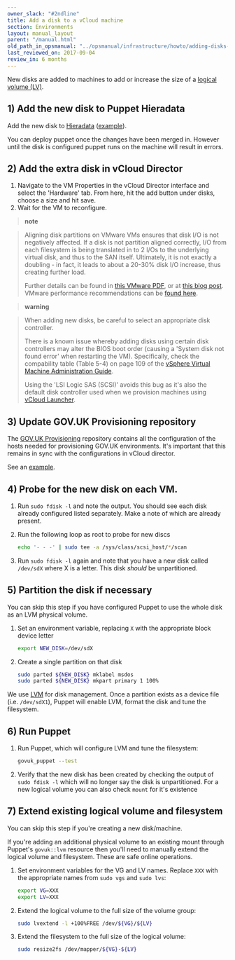 ```yaml
---
owner_slack: "#2ndline"
title: Add a disk to a vCloud machine
section: Environments
layout: manual_layout
parent: "/manual.html"
old_path_in_opsmanual: "../opsmanual/infrastructure/howto/adding-disks-in-vcloud.md"
last_reviewed_on: 2017-09-04
review_in: 6 months
---
```


New disks are added to machines to add or increase the size of a
[logical volume (LV)][logical-volume-wiki].

## 1) Add the new disk to Puppet Hieradata

Add the new disk to
[Hieradata](https://github.com/alphagov/govuk-puppet/tree/master/hieradata)
([example](https://github.com/alphagov/govuk-puppet/commit/73531ea7a7c28cbbb1c04f41ec5da53b4ff591d2)).

You can deploy puppet once the changes have been merged in. However until the
disk is configured puppet runs on the machine will result in errors.

## 2) Add the extra disk in vCloud Director

1)  Navigate to the VM Properties in the vCloud Director interface and
    select the 'Hardware' tab. From here, hit the add button under
    disks, choose a size and hit save.
2)  Wait for the VM to reconfigure.

> **note**

> Aligning disk partitions on VMware VMs ensures that disk I/O is not
> negatively affected. If a disk is not partition aligned correctly, I/O
> from each filesystem is being translated in to 2 I/Os to the
> underlying virtual disk, and thus to the SAN itself. Ultimately, it is
> not exactly a doubling - in fact, it leads to about a 20-30% disk I/O
> increase, thus creating further load.
>
> Further details can be found in [this VMware
> PDF](http://www.vmware.com/pdf/esx3_partition_align.pdf), or at [this
> blog
> post](http://blogs.vmware.com/vsphere/2011/08/guest-os-partition-alignment.html).
> VMware performance recommendations can be [found
> here](http://www.vmware.com/pdf/Perf_Best_Practices_vSphere5.0.pdf).

> **warning**

> When adding new disks, be careful to select an appropriate disk
> controller.
>
> There is a known issue whereby adding disks using certain disk
> controllers may alter the BIOS boot order (causing a 'System disk not
> found error' when restarting the VM). Specifically, check the
> compability table (Table 5-4) on page 109 of the [vSphere Virtual
> Machine Administration
> Guide](http://pubs.vmware.com/vsphere-55/topic/com.vmware.ICbase/PDF/vsphere-esxi-vcenter-server-551-virtual-machine-admin-guide.pdf).
>
> Using the 'LSI Logic SAS (SCSI)' avoids this bug as it's also the
> default disk controller used when we provision machines using [vCloud
> Launcher](http://rubygems.org/gems/vcloud-launcher).

## 3) Update GOV.UK Provisioning repository

The [GOV.UK Provisioning](https://github.com/alphagov/govuk-provisioning)
repository contains all the configuration of the hosts needed for provisioning
GOV.UK environments. It's important that this remains in sync with the
configurations in vCloud director.

See an [example](https://github.com/alphagov/govuk-provisioning/pull/17/files).

## 4) Probe for the new disk on each VM.

1)  Run `sudo fdisk -l` and note the output. You should see each disk
    already configured listed separately. Make a note of which are
    already present.
2)  Run the following loop as root to probe for new discs

    ```bash
    echo '- - -' | sudo tee -a /sys/class/scsi_host/*/scan
    ```

3)  Run `sudo fdisk -l` again and note that you have a new disk called
    `/dev/sdX` where X is a letter. This disk *should* be unpartitioned.

## 5) Partition the disk if necessary

You can skip this step if you have configured Puppet to use the whole
disk as an LVM physical volume.

1)  Set an environment variable, replacing `X` with the appropriate
    block device letter

    ```bash
    export NEW_DISK=/dev/sdX
    ```

2)  Create a single partition on that disk

    ```bash
    sudo parted ${NEW_DISK} mklabel msdos
    sudo parted ${NEW_DISK} mkpart primary 1 100%
    ```

We use [LVM](https://wiki.ubuntu.com/Lvm) for disk management. Once a
partition exists as a device file (i.e. `/dev/sdX1`), Puppet will enable
LVM, format the disk and tune the filesystem.

## 6) Run Puppet

1)  Run Puppet, which will configure LVM and tune the filesystem:

    ```bash
    govuk_puppet --test
    ```

2)  Verify that the new disk has been created by checking the output of
    `sudo fdisk -l` which will no longer say the disk is unpartitioned. For a
    new logical volume you can also check `mount` for it's existence

## 7) Extend existing logical volume and filesystem

You can skip this step if you're creating a new disk/machine.

If you're adding an additional physical volume to an existing mount
through Puppet's `govuk::lvm` resource then you'll need to manually
extend the logical volume and filesystem. These are safe online
operations.

1)  Set environment variables for the VG and LV names. Replace `XXX`
    with the appropriate names from `sudo vgs` and `sudo lvs`:

    ```bash
    export VG=XXX
    export LV=XXX
    ```

2)  Extend the logical volume to the full size of the volume group:

    ```bash
    sudo lvextend -l +100%FREE /dev/${VG}/${LV}
    ```

3)  Extend the filesystem to the full size of the logical volume:

    ```bash
    sudo resize2fs /dev/mapper/${VG}-${LV}
    ```

[logical-volume-wiki]: https://en.wikipedia.org/wiki/Logical_volume_management
